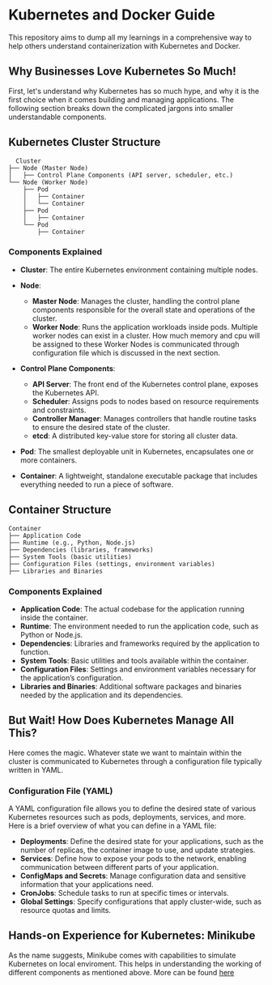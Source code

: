 # Kubernetes and Docker Guide
This repository aims to dump all my learnings in a comprehensive way to help others understand containerization with Kubernetes and Docker. 

## Why Businesses Love Kubernetes So Much!
First, let's understand why Kubernetes has so much hype, and why it is the first choice when it comes building and managing applications. The following section breaks down the complicated jargons into smaller understandable components. 

## Kubernetes Cluster Structure

```
  Cluster
├── Node (Master Node)
│   ├── Control Plane Components (API server, scheduler, etc.)
└── Node (Worker Node)
    ├── Pod
    │   ├── Container
    │   └── Container
    ├── Pod
    │   ├── Container
    └── Pod
        ├── Container
```


### Components Explained

- **Cluster**: The entire Kubernetes environment containing multiple nodes.
- **Node**:
  - **Master Node**: Manages the cluster, handling the control plane components responsible for the overall state and operations of the cluster.
  - **Worker Node**: Runs the application workloads inside pods. Multiple worker nodes can exist in a cluster. How much memory and cpu will be assigned to these Worker Nodes is communicated through configuration file which is discussed in the next section.
  
- **Control Plane Components**:
  - **API Server**: The front end of the Kubernetes control plane, exposes the Kubernetes API.
  - **Scheduler**: Assigns pods to nodes based on resource requirements and constraints.
  - **Controller Manager**: Manages controllers that handle routine tasks to ensure the desired state of the cluster.
  - **etcd**: A distributed key-value store for storing all cluster data.
  
- **Pod**: The smallest deployable unit in Kubernetes, encapsulates one or more containers.

- **Container**: A lightweight, standalone executable package that includes everything needed to run a piece of software.

## Container Structure


```
Container
├── Application Code
├── Runtime (e.g., Python, Node.js)
├── Dependencies (libraries, frameworks)
├── System Tools (basic utilities)
├── Configuration Files (settings, environment variables)
├── Libraries and Binaries
```

### Components Explained

- **Application Code**: The actual codebase for the application running inside the container.
- **Runtime**: The environment needed to run the application code, such as Python or Node.js.
- **Dependencies**: Libraries and frameworks required by the application to function.
- **System Tools**: Basic utilities and tools available within the container.
- **Configuration Files**: Settings and environment variables necessary for the application’s configuration.
- **Libraries and Binaries**: Additional software packages and binaries needed by the application and its dependencies.


## But Wait! How Does Kubernetes Manage All This? 
Here comes the magic. Whatever state we want to maintain within the cluster is communicated to Kubernetes through a configuration file typically written in YAML. 

### Configuration File (YAML)

A YAML configuration file allows you to define the desired state of various Kubernetes resources such as pods, deployments, services, and more. Here is a brief overview of what you can define in a YAML file:

- **Deployments**: Define the desired state for your applications, such as the number of replicas, the container image to use, and update strategies.
- **Services**: Define how to expose your pods to the network, enabling communication between different parts of your application.
- **ConfigMaps and Secrets**: Manage configuration data and sensitive information that your applications need.
- **CronJobs**: Schedule tasks to run at specific times or intervals.
- **Global Settings**: Specify configurations that apply cluster-wide, such as resource quotas and limits.


## Hands-on Experience for Kubernetes: Minikube
As the name suggests, Minikube comes with capabilities to simulate Kubernetes on local enviroment. This helps in understanding the working of different components as mentioned above. More can be found [here](https://minikube.sigs.k8s.io/docs/start)